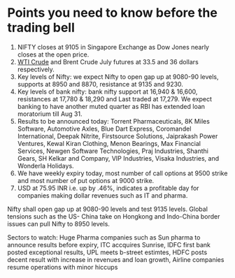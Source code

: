 # Points you need to know before the trading bell
1. NIFTY closes at 9105 in Singapore Exchange as Dow Jones nearly closes at the open price.
2. [WTI Crude](https://github.com/gauravkumar28/TrademanzaWebPages/blob/master/docs/glossaries/wti.html) and Brent Crude July futures at 33.5 and 36 dollars respectively.
3. Key levels of Nifty: we expect Nifty to open gap up at 9080-90 levels, supports at 8950 and 8870, resistance at 9135 and 9230. 
4. Key levels of bank nifty: bank nifty support at 16,940 & 16,600, resistances at 17,780 & 18,290 and Last traded at 17,279. We expect banking to have another muted quarter as RBI has extended loan moratorium till Aug 31. 
5. Results to be announced today: Torrent Pharmaceuticals, 8K Miles Software, Automotive Axles, Blue Dart Express, Coromandel International, Deepak Nitrite, Firstsource Solutions, Jaiprakash Power Ventures, Kewal Kiran Clothing, Menon Bearings, Max Financial Services, Newgen Software Technologies, Praj Industries, Shanthi Gears, SH Kelkar and Company, VIP Industries, Visaka Industries, and Wonderla Holidays.
6. We have weekly expiry today, most number of call options at 9500 strike and most number of put options at 9000 strike. 
7. USD at 75.95 INR i.e. up by .46%, indicates a profitable day for companies making dollar revenues such as IT and pharma.

Nifty shall open gap up at 9080-90 levels and test 9135 levels. Global tensions such as the US- China take on Hongkong and Indo-China border issues can pull Nifty to 8950 levels.

Sectors to watch: Huge Pharma companies such as Sun pharma to announce results before expiry, ITC accquires Sunrise,  IDFC first bank posted exceptional results, UPL meets b-street estimtes, HDFC posts decent result with increase in revenues and loan growth, Airline companies resume operations  with minor hiccups
